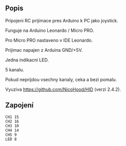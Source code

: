 ## PopisPripojeni RC prijimace pres Arduino k PC jako joystick.Funguje na Arduino Leonardo / Micro PRO.Pro Micro PRO nastaveno v IDE Leonardo.Prijimac napajen z Arduina GND/+5V.Jedna indikacni LED.5 kanalu.Pokud neprijdou vsechny kanaly, ceka a bezi pomalu.Vyuziva https://github.com/NicoHood/HID (verzi 2.4.2).## Zapojení```CH1	15CH2	16CH3	10CH4	14CH5	9LED	8```